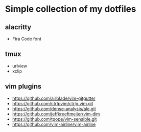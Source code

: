 # Simple collection of my dotfiles

## alacritty
* Fira Code font

## tmux
* urlview
* xclip

## vim plugins
* https://github.com/airblade/vim-gitgutter
* https://github.com/ctrlpvim/ctrlp.vim.git
* https://github.com/dense-analysis/ale.git
* https://github.com/jeffkreeftmeijer/vim-dim
* https://github.com/tpope/vim-sensible.git
* https://github.com/vim-airline/vim-airline
